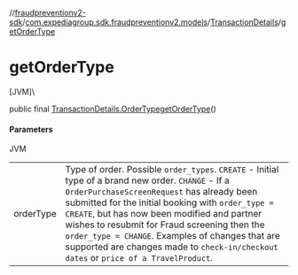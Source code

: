 //[fraudpreventionv2-sdk](../../../index.md)/[com.expediagroup.sdk.fraudpreventionv2.models](../index.md)/[TransactionDetails](index.md)/[getOrderType](get-order-type.md)

# getOrderType

[JVM]\

public final [TransactionDetails.OrderType](-order-type/index.md)[getOrderType](get-order-type.md)()

#### Parameters

JVM

| | |
|---|---|
| orderType | Type of order. Possible `order_types`.  `CREATE` - Initial type of a brand new order.  `CHANGE` - If a `OrderPurchaseScreenRequest` has already been submitted for the initial booking with `order_type = CREATE`, but has now been modified and partner wishes to resubmit for Fraud screening then the `order_type = CHANGE`. Examples of changes that are supported are changes made to `check-in/checkout dates` or `price of a TravelProduct`. |
